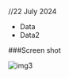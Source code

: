 //22 July 2024
* Data
* Data2


###Screen shot


![img3](https://github.com/user-attachments/assets/a7a5d45d-f43e-4a34-993a-bd6fb7d79bf8)
